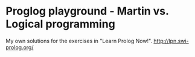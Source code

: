 # Proglog playground - Martin vs. Logical programming
My own solutions for the exercises in "Learn Prolog Now!".  http://lpn.swi-prolog.org/
